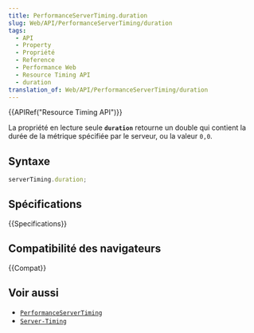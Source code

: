 ```yaml
---
title: PerformanceServerTiming.duration
slug: Web/API/PerformanceServerTiming/duration
tags:
  - API
  - Property
  - Propriété
  - Reference
  - Performance Web
  - Resource Timing API
  - duration
translation_of: Web/API/PerformanceServerTiming/duration
---
```

{{APIRef("Resource Timing API")}}

La propriété en lecture seule **`duration`** retourne un double qui contient la durée de la métrique spécifiée par le serveur, ou la valeur `0,0`.

## Syntaxe

```js
serverTiming.duration;
```

## Spécifications

{{Specifications}}

## Compatibilité des navigateurs

{{Compat}}

## Voir aussi

- [`PerformanceServerTiming`](/fr/docs/Web/API/PerformanceServerTiming)
- [`Server-Timing`](/fr/docs/Web/HTTP/Headers/Server-Timing)
